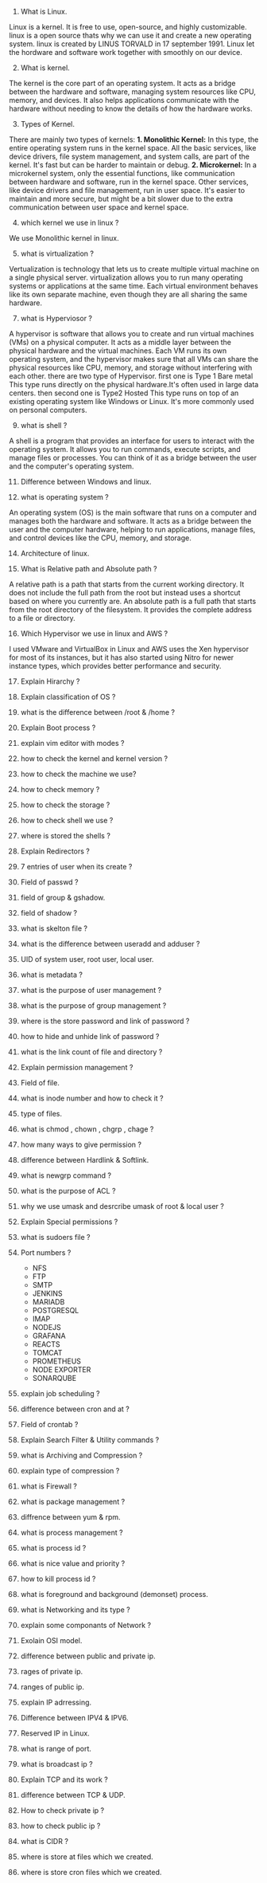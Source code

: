 1. What is Linux.
 
Linux is a kernel. 
It is free to use, open-source, and highly customizable.
linux is a open source thats why we can use it and create a new operating system.
linux is created by LINUS TORVALD in 17 september 1991.
Linux let the hordware and software work together with smoothly on our device.

2. What is kernel.
     
The kernel is the core part of an operating system. It acts as a bridge between the hardware and software, managing system resources like CPU, memory, and devices. It also helps applications communicate with the hardware without needing to know the details of how the hardware works.

3. Types of Kernel.
 
There are mainly two types of kernels:
**1. Monolithic Kernel:** In this type, the entire operating system runs in the kernel space. All the basic services, like device drivers, file system management, and system calls, are part of the kernel. It's fast but can be harder to maintain or debug.
**2. Microkernel:** In a microkernel system, only the essential functions, like communication between hardware and software, run in the kernel space. Other services, like device drivers and file management, run in user space. It's easier to maintain and more secure, but might be a bit slower due to the extra communication between user space and kernel space.

4. which kernel we use in linux ?
 
We use Monolithic kernel in linux.

5. what is virtualization ?
 
Vertualization is technology that lets us to create multiple virtual machine on a single physical server. virtualization allows you to run many operating systems or applications at the same time. Each virtual environment behaves like its own separate machine, even though they are all sharing the same hardware.

7. what is Hyperviosor ?

A hypervisor is software that allows you to create and run virtual machines (VMs) on a physical computer. It acts as a middle layer between the physical hardware and the virtual machines. Each VM runs its own operating system, and the hypervisor makes sure that all VMs can share the physical resources like CPU, memory, and storage without interfering with each other.
  there are two type of Hypervisor. first one is Type 1 Bare metal This type runs directly on the physical hardware.It's often used in large data centers. then second one is Type2 Hosted This type runs on top of an existing operating system like Windows or Linux. It's more commonly used on personal computers.

9. what is shell ?

A shell is a program that provides an interface for users to interact with the operating system. It allows you to run commands, execute scripts, and manage files or processes. You can think of it as a bridge between the user and the computer's operating system.

11. Difference between Windows and linux.

12. what is operating system ?

An operating system (OS) is the main software that runs on a computer and manages both the hardware and software. It acts as a bridge between the user and the computer hardware, helping to run applications, manage files, and control devices like the CPU, memory, and storage.

14. Architecture of linux.


15. What is Relative path and Absolute path ?

A relative path is a path that starts from the current working directory. It does not include the full path from the root but instead uses a shortcut based on where you currently are. An absolute path is a full path that starts from the root directory of the filesystem. It provides the complete address to a file or directory.

16. Which Hypervisor we use in linux and AWS ?

I used VMware and VirtualBox in Linux and AWS uses the Xen hypervisor for most of its instances, but it has also started using Nitro for newer instance types, which provides better performance and security.

17. Explain Hirarchy ?


18. Explain classification of OS ?
19. what is the difference between /root & /home ?
20. Explain Boot process ?
21. explain vim editor with modes ?
22. how to check the kernel and kernel version ?
23. how to check the machine we use?
24. how to check memory ?
25. how to check the storage ?
26. how to check shell we use ?
27. where is stored the shells ?
28. Explain Redirectors ?
29. 7 entries of user when its create ?
30. Field of passwd ?
31. field of group & gshadow.
32. field of shadow ?
33. what is skelton file ?
34. what is the difference between useradd and adduser ?
35. UID of system user, root user, local user.
36. what is metadata ?
37. what is the purpose of user management ?
38. what is the purpose of group management ?
39. where is the store password and link of password ?
40. how to hide and unhide link of password ?
41. what is the link count of file and directory ?
42. Explain permission management ?
43. Field of file.
44. what is inode number and how to check it ?
45. type of files.
46. what is chmod , chown , chgrp , chage ?
47. how many ways to give permission ?
48. difference between Hardlink & Softlink.
49. what is newgrp command ?
50. what is the purpose of ACL ?
51. why we use umask and desrcribe umask of root & local user ?
52. Explain Special permissions ?
53. what is sudoers file ?
54. Port numbers ?
    - NFS
    - FTP
    - SMTP
    - JENKINS
    - MARIADB
    - POSTGRESQL
    - IMAP
    - NODEJS
    - GRAFANA
    - REACTS
    - TOMCAT
    - PROMETHEUS
    - NODE EXPORTER
    - SONARQUBE
55. explain job scheduling ?
56. difference between cron and at ?
57. Field of crontab ?
58. Explain Search Filter & Utility commands ?
59. what is Archiving and Compression ?
60. explain type of compression ?
61. what is Firewall ?
62. what is package management ?
63. diffrence between yum & rpm.
64. what is process management ?
65. what is process id ?
66. what is nice value and priority ?
67. how to kill process id ?
68. what is foreground and background (demonset) process.
69. what is Networking and its type ?
70. explain some componants of Network ?
71. Exolain OSI model.
72. difference between public and private ip.
73. rages of private ip.
74. ranges of public ip.
75. explain IP adrressing.
76. Difference between IPV4 & IPV6.
77. Reserved IP in Linux.
78. what is range of port.
79. what is broadcast ip ?
80. Explain TCP and its work ?
81. difference between TCP & UDP.
82. How to check private ip ?
83. how to check public ip ?
84. what is CIDR ?
85. where is store at files which we created.
86. where is store cron files which we created.

